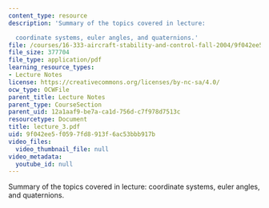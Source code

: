 ```yaml
---
content_type: resource
description: 'Summary of the topics covered in lecture:

  coordinate systems, euler angles, and quaternions.'
file: /courses/16-333-aircraft-stability-and-control-fall-2004/9f042ee5f0597fd8913f6ac53bbb917b_lecture_3.pdf
file_size: 377704
file_type: application/pdf
learning_resource_types:
- Lecture Notes
license: https://creativecommons.org/licenses/by-nc-sa/4.0/
ocw_type: OCWFile
parent_title: Lecture Notes
parent_type: CourseSection
parent_uid: 12a1aaf9-be7a-ca1d-756d-c7f978d7513c
resourcetype: Document
title: lecture_3.pdf
uid: 9f042ee5-f059-7fd8-913f-6ac53bbb917b
video_files:
  video_thumbnail_file: null
video_metadata:
  youtube_id: null
---
```

Summary of the topics covered in lecture:
coordinate systems, euler angles, and quaternions.